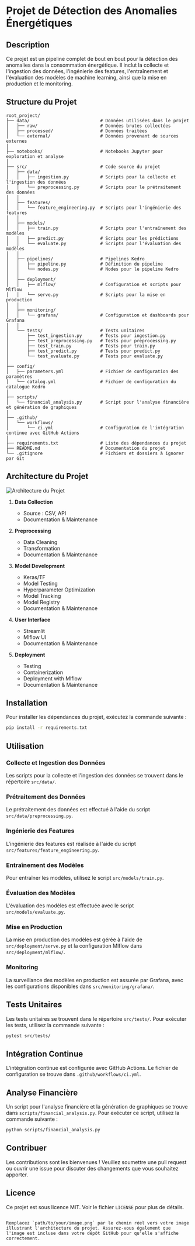 # Projet de Détection des Anomalies Énergétiques

## Description

Ce projet est un pipeline complet de bout en bout pour la détection des anomalies dans la consommation énergétique. Il inclut la collecte et l'ingestion des données, l'ingénierie des features, l'entraînement et l'évaluation des modèles de machine learning, ainsi que la mise en production et le monitoring.

## Structure du Projet

```
root_project/
├── data/                           # Données utilisées dans le projet
│   ├── raw/                        # Données brutes collectées
│   ├── processed/                  # Données traitées
│   └── external/                   # Données provenant de sources externes
│
├── notebooks/                      # Notebooks Jupyter pour exploration et analyse
│
├── src/                            # Code source du projet
│   ├── data/
│   │   ├── ingestion.py            # Scripts pour la collecte et l'ingestion des données
│   │   └── preprocessing.py        # Scripts pour le prétraitement des données
│   │
│   ├── features/
│   │   └── feature_engineering.py  # Scripts pour l'ingénierie des features
│   │
│   ├── models/
│   │   ├── train.py                # Scripts pour l'entraînement des modèles
│   │   ├── predict.py              # Scripts pour les prédictions
│   │   └── evaluate.py             # Scripts pour l'évaluation des modèles
│   │
│   ├── pipelines/                  # Pipelines Kedro
│   │   ├── pipeline.py             # Définition du pipeline
│   │   └── nodes.py                # Nodes pour le pipeline Kedro
│   │
│   ├── deployment/
│   │   ├── mlflow/                 # Configuration et scripts pour Mlflow
│   │   └── serve.py                # Scripts pour la mise en production
│   │
│   ├── monitoring/
│   │   └── grafana/                # Configuration et dashboards pour Grafana
│   │
│   └── tests/                      # Tests unitaires
│       ├── test_ingestion.py       # Tests pour ingestion.py
│       ├── test_preprocessing.py   # Tests pour preprocessing.py
│       ├── test_train.py           # Tests pour train.py
│       ├── test_predict.py         # Tests pour predict.py
│       └── test_evaluate.py        # Tests pour evaluate.py
│
├── config/
│   ├── parameters.yml              # Fichier de configuration des paramètres
│   └── catalog.yml                 # Fichier de configuration du catalogue Kedro
│
├── scripts/
│   └── financial_analysis.py       # Script pour l'analyse financière et génération de graphiques
│
├── .github/
│   └── workflows/
│       └── ci.yml                  # Configuration de l'intégration continue avec GitHub Actions
│
├── requirements.txt                # Liste des dépendances du projet
├── README.md                       # Documentation du projet
└── .gitignore                      # Fichiers et dossiers à ignorer par Git
```

## Architecture du Projet

![Architecture du Projet](path/to/your/image.png)

1. **Data Collection**
   - Source : CSV, API
   - Documentation & Maintenance

2. **Preprocessing**
   - Data Cleaning
   - Transformation
   - Documentation & Maintenance

3. **Model Development**
   - Keras/TF
   - Model Testing
   - Hyperparameter Optimization
   - Model Tracking
   - Model Registry
   - Documentation & Maintenance

4. **User Interface**
   - Streamlit
   - Mlflow UI
   - Documentation & Maintenance

5. **Deployment**
   - Testing
   - Containerization
   - Deployment with Mlflow
   - Documentation & Maintenance

## Installation

Pour installer les dépendances du projet, exécutez la commande suivante :

```sh
pip install -r requirements.txt
```

## Utilisation

### Collecte et Ingestion des Données

Les scripts pour la collecte et l'ingestion des données se trouvent dans le répertoire `src/data/`.

### Prétraitement des Données

Le prétraitement des données est effectué à l'aide du script `src/data/preprocessing.py`.

### Ingénierie des Features

L'ingénierie des features est réalisée à l'aide du script `src/features/feature_engineering.py`.

### Entraînement des Modèles

Pour entraîner les modèles, utilisez le script `src/models/train.py`.

### Évaluation des Modèles

L'évaluation des modèles est effectuée avec le script `src/models/evaluate.py`.

### Mise en Production

La mise en production des modèles est gérée à l'aide de `src/deployment/serve.py` et la configuration Mlflow dans `src/deployment/mlflow/`.

### Monitoring

La surveillance des modèles en production est assurée par Grafana, avec les configurations disponibles dans `src/monitoring/grafana/`.

## Tests Unitaires

Les tests unitaires se trouvent dans le répertoire `src/tests/`. Pour exécuter les tests, utilisez la commande suivante :

```sh
pytest src/tests/
```

## Intégration Continue

L'intégration continue est configurée avec GitHub Actions. Le fichier de configuration se trouve dans `.github/workflows/ci.yml`.

## Analyse Financière

Un script pour l'analyse financière et la génération de graphiques se trouve dans `scripts/financial_analysis.py`. Pour exécuter ce script, utilisez la commande suivante :

```sh
python scripts/financial_analysis.py
```

## Contribuer

Les contributions sont les bienvenues ! Veuillez soumettre une pull request ou ouvrir une issue pour discuter des changements que vous souhaitez apporter.

## Licence

Ce projet est sous licence MIT. Voir le fichier `LICENSE` pour plus de détails.
```

Remplacez `path/to/your/image.png` par le chemin réel vers votre image illustrant l'architecture du projet. Assurez-vous également que l'image est incluse dans votre dépôt GitHub pour qu'elle s'affiche correctement.